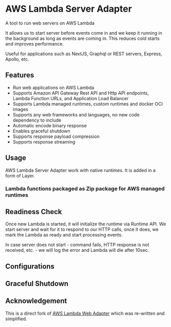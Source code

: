 # AWS Lambda Server Adapter

A tool to run web servers on AWS Lambda

It allows us to start server before events come in and we keep it running in the background as long as events are coming in. This reduces cold starts and improves performance.

Useful for applications such as NextJS, Graphql or REST servers, Express, Apollo, etc.

## Features

- Run web applications on AWS Lambda
- Supports Amazon API Gateway Rest API and Http API endpoints, Lambda Function URLs, and Application Load Balancer
- Supports Lambda managed runtimes, custom runtimes and docker OCI images
- Supports any web frameworks and languages, no new code dependency to include
- Automatic encode binary response
- Enables graceful shutdown
- Supports response payload compression
- Supports response streaming

## Usage

AWS Lambda Server Adapter work with native runtimes. It is added in a form of Layer.

### Lambda functions packaged as Zip package for AWS managed runtimes

<!-- @TODO: Publish layer arns for use. -->

## Readiness Check

Once new Lambda is started, it will initialize the runtime via Runtime API. We start server and wait for it to respond to our HTTP calls, once it does, we mark the Lambda as ready and start processing events.

In case server does not start - command fails, HTTP response is not received, etc. - we will log the error and Lambda will die after 10sec.

## Configurations

<!-- @TODO: Document options -->

## Graceful Shutdown

<!-- @TODO: Implement passing the SIGTERM to handler -->

## Acknowledgement

This is a direct fork of [AWS Lambda Web Adapter](https://github.com/awslabs/aws-lambda-web-adapter) which was re-written and simplified.
